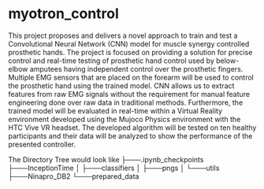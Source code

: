# myotron_control
This project proposes and delivers a novel approach to train and test a Convolutional Neural Network (CNN) model for muscle synergy controlled prosthetic hands. The project is focused on providing a solution for precise control and real-time testing of prosthetic hand control used by below-elbow amputees having independent control over the prosthetic fingers. Multiple EMG sensors that are placed on the forearm will be used to control the prosthetic hand using the trained model. CNN allows us to extract features from raw EMG signals without the requirement for manual feature engineering done over raw data in traditional methods. Furthermore, the trained model will be evaluated in real-time within a Virtual Reality environment developed using the Mujoco Physics environment with the HTC Vive VR headset. The developed algorithm will be tested on ten healthy participants and their data will be analyzed to show the performance of the presented controller.

The Directory Tree would look like
├───.ipynb_checkpoints
├───InceptionTime
│   ├───classifiers
│   ├───pngs
│   └───utils
├───Ninapro_DB2
└───prepared_data

